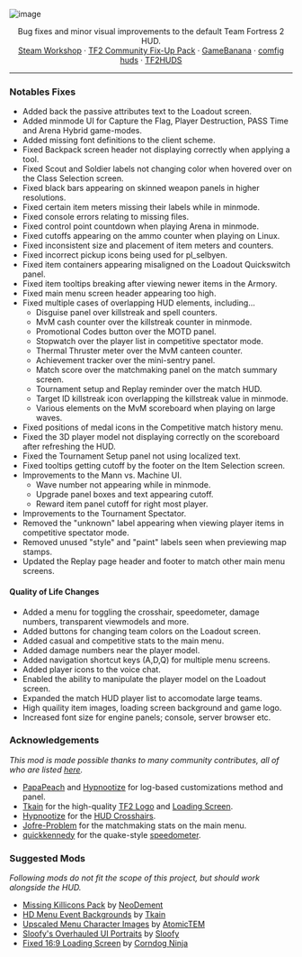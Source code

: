 ![image](https://user-images.githubusercontent.com/6818236/135372003-c609a9af-6765-4a3d-9964-d6875868c4f3.png)
<p align="center">
  Bug fixes and minor visual improvements to the default Team Fortress 2 HUD.
  <br />
  <a href="https://steamcommunity.com/workshop/filedetails/?id=2153598398">Steam Workshop</a> · <a href="https://steamcommunity.com/workshop/filedetails/?id=2156577890">TF2 Community Fix-Up Pack</a> · <a href="https://gamebanana.com/mods/26450">GameBanana</a> · <a href="https://comfig.app/huds/page/hud-fixes">comfig huds</a> · <a href="https://tf2huds.dev/hud/hud-fixes">TF2HUDS</a> 
</p>

---

### Notables Fixes
- Added back the passive attributes text to the Loadout screen.
- Added minmode UI for Capture the Flag, Player Destruction, PASS Time and Arena Hybrid game-modes.
- Added missing font definitions to the client scheme.
- Fixed Backpack screen header not displaying correctly when applying a tool.
- Fixed Scout and Soldier labels not changing color when hovered over on the Class Selection screen.
- Fixed black bars appearing on skinned weapon panels in higher resolutions.
- Fixed certain item meters missing their labels while in minmode.
- Fixed console errors relating to missing files.
- Fixed control point countdown when playing Arena in minmode.
- Fixed cutoffs appearing on the ammo counter when playing on Linux.
- Fixed inconsistent size and placement of item meters and counters.
- Fixed incorrect pickup icons being used for pl_selbyen.
- Fixed item containers appearing misaligned on the Loadout Quickswitch panel.
- Fixed item tooltips breaking after viewing newer items in the Armory.
- Fixed main menu screen header appearing too high.
- Fixed multiple cases of overlapping HUD elements, including...
   - Disguise panel over killstreak and spell counters.
   - MvM cash counter over the killstreak counter in minmode.
   - Promotional Codes button over the MOTD panel.
   - Stopwatch over the player list in competitive spectator mode.
   - Thermal Thruster meter over the MvM canteen counter.
   - Achievement tracker over the mini-sentry panel.
   - Match score over the matchmaking panel on the match summary screen.
   - Tournament setup and Replay reminder over the match HUD.
   - Target ID killstreak icon overlapping the killstreak value in minmode.
   - Various elements on the MvM scoreboard when playing on large waves.
- Fixed positions of medal icons in the Competitive match history menu.
- Fixed the 3D player model not displaying correctly on the scoreboard after refreshing the HUD.
- Fixed the Tournament Setup panel not using localized text.
- Fixed tooltips getting cutoff by the footer on the Item Selection screen.
- Improvements to the Mann vs. Machine UI.
   - Wave number not appearing while in minmode.
   - Upgrade panel boxes and text appearing cutoff.
   - Reward item panel cutoff for right most player.
- Improvements to the Tournament Spectator.
- Removed the "unknown" label appearing when viewing player items in competitive spectator mode.
- Removed unused "style" and "paint" labels seen when previewing map stamps.
- Updated the Replay page header and footer to match other main menu screens.

#### Quality of Life Changes
- Added a menu for toggling the crosshair, speedometer, damage numbers, transparent viewmodels and more.
- Added buttons for changing team colors on the Loadout screen.
- Added casual and competitive stats to the main menu.
- Added damage numbers near the player model.
- Added navigation shortcut keys (A,D,Q) for multiple menu screens.
- Added player icons to the voice chat.
- Enabled the ability to manipulate the player model on the Loadout screen.
- Expanded the match HUD player list to accomodate large teams.
- High quaility item images, loading screen background and game logo.
- Increased font size for engine panels; console, server browser etc.
   
### Acknowledgements
*This mod is made possible thanks to many community contributes, all of who are listed [here](https://github.com/CriticalFlaw/tf2hud-fixes/graphs/contributors).*
- [PapaPeach](https://github.com/PapaPeach) and [Hypnootize](https://github.com/Hypnootize) for log-based customizations method and panel.
- [Tkain](https://gamebanana.com/members/1582147) for the high-quality [TF2 Logo](https://gamebanana.com/mods/27061) and [Loading Screen](https://gamebanana.com/mods/285046).
- [Hypnootize](https://github.com/Hypnootize) for the [HUD Crosshairs](https://github.com/Hypnootize/TF2-HUD-Crosshairs).
- [Jofre-Problem](https://github.com/Jofre-Problem) for the matchmaking stats on the main menu.
- [quickkennedy](https://github.com/quickkennedy) for the quake-style [speedometer](https://www.teamfortress.tv/61625/speedometer-in-any-hud).

### Suggested Mods
*Following mods do not fit the scope of this project, but should work alongside the HUD.*
- [Missing Killicons Pack](https://steamcommunity.com/sharedfiles/filedetails/?id=2156604959) by [NeoDement](https://github.com/NeoDement)
- [HD Menu Event Backgrounds](https://gamebanana.com/mods/406953) by [Tkain](https://gamebanana.com/members/1582147)
- [Upscaled Menu Character Images](https://gamebanana.com/mods/287264) by [AtomicTEM](https://gamebanana.com/members/1528272)
- [Sloofy's Overhauled UI Portraits](https://gamebanana.com/mods/26400) by [Sloofy](https://gamebanana.com/members/1625037)
- [Fixed 16:9 Loading Screen](https://gamebanana.com/mods/397571) by [Corndog Ninja](https://gamebanana.com/members/890406)
